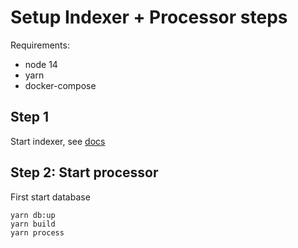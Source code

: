 # Setup Indexer + Processor steps

Requirements:

- node 14
- yarn
- docker-compose

## Step 1

Start indexer, see [docs](./indexer/readme.md)

## Step 2: Start processor

First start database

```
yarn db:up
yarn build
yarn process
```
